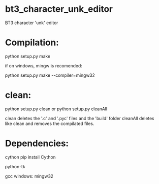 # bt3_character_unk_editor
BT3 character 'unk' editor

# Compilation:

python setup.py make

if on windows, mingw is recomended:

python setup.py make --compiler=mingw32


# clean:

python setup.py clean
or
python setup.py cleanAll

clean deletes the '.c' and '.pyc' files and the 'build' folder
cleanAll deletes like clean and removes the compilated files.

# Dependencies:

cython
	pip install Cython

python-tk

gcc
windows:  mingw32

